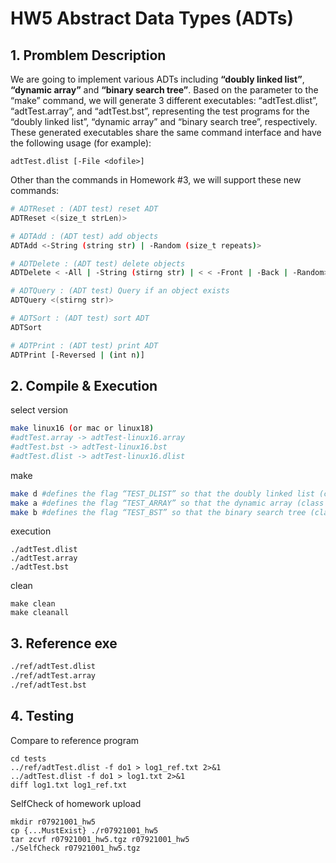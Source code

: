 # HW5 Abstract Data Types (ADTs)

## 1. Promblem Description
We are going to implement various ADTs including **“doubly linked list”**, **“dynamic array”** and **“binary search tree”**. Based on the parameter to the “make” command, we will generate 3 different executables: “adtTest.dlist”, “adtTest.array”, and “adtTest.bst”, representing the test programs for the “doubly linked list”, “dynamic array” and “binary search tree”, respectively. These generated executables share the same command interface and have the following usage (for example):
```
adtTest.dlist [-File <dofile>]
```
Other than the commands in Homework #3, we will support these new commands:
```sh
# ADTReset : (ADT test) reset ADT
ADTReset <(size_t strLen)>

# ADTAdd : (ADT test) add objects
ADTAdd <-String (string str) | -Random (size_t repeats)>

# ADTDelete : (ADT test) delete objects
ADTDelete < -All | -String (stirng str) | < < -Front | -Back | -Random> (size_t repeats) > >

# ADTQuery : (ADT test) Query if an object exists
ADTQuery <(stirng str)>

# ADTSort : (ADT test) sort ADT
ADTSort

# ADTPrint : (ADT test) print ADT
ADTPrint [-Reversed | (int n)]
```

## 2. Compile & Execution

select version
```sh
make linux16 (or mac or linux18)
#adtTest.array -> adtTest-linux16.array
#adtTest.bst -> adtTest-linux16.bst
#adtTest.dlist -> adtTest-linux16.dlist
```
make 
```sh
make d #defines the flag “TEST_DLIST” so that the doubly linked list (class DList) will be created. Accordingly, the generated executable will be “adtTest.dlist”.
make a #defines the flag “TEST_ARRAY” so that the dynamic array (class Array) will be created. Accordingly, the generated executable will be “adtTest.array”.
make b #defines the flag “TEST_BST” so that the binary search tree (class BSTree) will be created. Accordingly, the generated executable will be “adTst.bst”.
```
execution
```
./adtTest.dlist
./adtTest.array
./adtTest.bst
```
clean
```
make clean
make cleanall
```

## 3. Reference exe
```sh
./ref/adtTest.dlist
./ref/adtTest.array
./ref/adtTest.bst
```

## 4. Testing

Compare to reference program
```
cd tests
../ref/adtTest.dlist -f do1 > log1_ref.txt 2>&1
../adtTest.dlist -f do1 > log1.txt 2>&1
diff log1.txt log1_ref.txt
```
SelfCheck of homework upload
```
mkdir r07921001_hw5
cp {...MustExist} ./r07921001_hw5
tar zcvf r07921001_hw5.tgz r07921001_hw5
./SelfCheck r07921001_hw5.tgz
```
